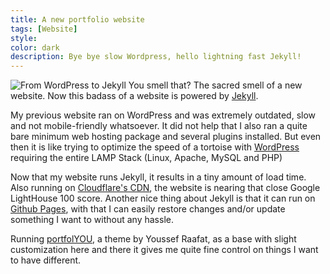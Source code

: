 ```yaml
---
title: A new portfolio website
tags: [Website]
style: 
color: dark 
description: Bye bye slow Wordpress, hello lightning fast Jekyll!
---
```


![From WordPress to Jekyll](https://i.imgur.com/8hf3hVV.png)
You smell that? The sacred smell of a new website. Now this badass of a website is powered by [Jekyll](https://jekyllrb.com/). 

My previous website ran on WordPress and was extremely outdated, slow and not mobile-friendly whatsoever. 
It did not help that I also ran a quite bare minimum web hosting package and several plugins installed. But even then it is like trying to optimize the speed of a tortoise with [WordPress](https://wordpress.org/) requiring the entire LAMP Stack (Linux, Apache, MySQL and PHP)

Now that my website runs Jekyll, it results in a tiny amount of load time. Also running on [Cloudflare's CDN](https://www.cloudflare.com/cdn/), the website is nearing that close Google LightHouse 100 score.
Another nice thing about Jekyll is that it can run on [Github Pages](https://pages.github.com/), with that I can easily restore changes and/or update something I want to without any hassle.

Running [portfolYOU](https://github.com/YoussefRaafatNasry/portfolYOU), a theme by Youssef Raafat, as a base with slight customization here and there it gives me quite fine control on things I want to have different.